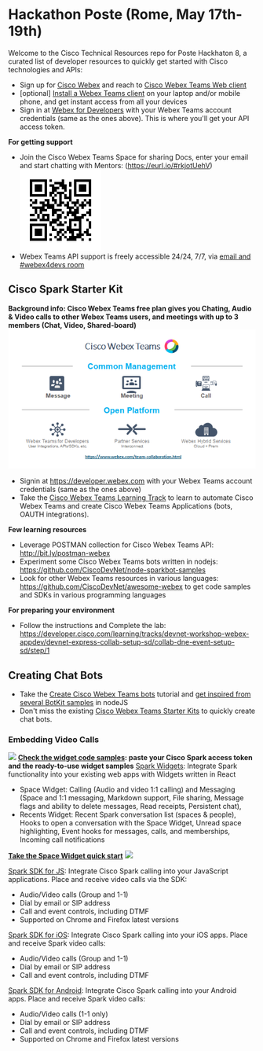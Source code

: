 # Hackathon Poste (Rome, May 17th-19th)

Welcome to the Cisco Technical Resources repo for Poste Hackhaton 8, a curated list of developer resources to quickly get started with Cisco technologies and APIs:
 
- Sign up for [Cisco Webex](https://www.webex.com/) and reach to [Cisco Webex Teams Web client](https://teams.webex.com/signin)
- [optional] [Install a Webex Teams client](https://www.ciscospark.com/downloads.html) on your laptop and/or mobile phone, and get instant access from all your devices
- Sign in at [Webex for Developers](https://developer.webex.com) with your Webex Teams account credentials (same as the ones above). This is where you'll get your API access token.
 
**For getting support**
- Join the Cisco Webex Teams Space for sharing Docs, enter your email and start chatting with Mentors: (https://eurl.io/#rkjotUehV)
 ![](img/QRcode_WxTeams_MentorSpace.png)
 - Webex Teams API support is freely accessible 24/24, 7/7, via [email and #webex4devs room](https://dev-preview.webex.com/support.html)
 
## Cisco Spark Starter Kit

**Background info: Cisco Webex Teams free plan gives you Chating, Audio & Video calls to other Webex Teams users, and meetings with up to 3 members (Chat, Video, Shared-board)**
![](img/webex-teams-intro.png)

- Signin at https://developer.webex.com with your Webex Teams account credentials (same as the ones above)
- Take the  [Cisco Webex Teams Learning Track](https://learninglabs.cisco.com/tracks/collab-cloud) to learn to automate Cisco Webex Teams and create Cisco Webex Teams Applications (bots, OAUTH integrations).

**Few learning resources**
- Leverage POSTMAN collection for Cisco Webex Teams API: http://bit.ly/postman-webex 
- Experiment some Cisco Webex Teams bots written in nodejs: https://github.com/CiscoDevNet/node-sparkbot-samples
- Look for other Webex Teams resources in various languages: https://github.com/CiscoDevNet/awesome-webex to get code samples and SDKs in various programming languages
 
 
**For preparing your environment**
- Follow the instructions and Complete the lab: https://developer.cisco.com/learning/tracks/devnet-workshop-webex-appdev/devnet-express-collab-setup-sd/collab-dne-event-setup-sd/step/1
 

## Creating Chat Bots
- Take the [Create Cisco Webex Teams bots](https://developer.webex.com/docs/bots) tutorial and [get inspired from several BotKit samples](https://github.com/CiscoDevNet/botkit-webex-samples) in nodeJS
- Don't miss the existing [Cisco Webex Teams Starter Kits](https://ciscowebexteamsambassadors.github.io/StarterKits/) to quickly create chat bots.
 
### Embedding Video Calls
![](docs/img/spark-widget.png)
**[Check the widget code samples](https://github.com/CiscoDevNet/widget-samples): paste your Cisco Spark access token and the ready-to-use widget samples**
[Spark Widgets](https://developer.ciscospark.com/widgets.html): Integrate Spark functionality into your existing web apps with Widgets written in React
- Space Widget: Calling (Audio and video 1:1 calling) and Messaging (Space and 1:1 messaging, Markdown support, File sharing, Message flags and ability to delete messages, Read receipts, Persistent chat),
- Recents Widget: Recent Spark conversation list (spaces & people), Hooks to open a conversation with the Space Widget, Unread space highlighting, Event hooks for messages, calls, and memberships, Incoming call notifications

**[Take the Space Widget quick start](https://developer.cisco.com/site/spark)**
![](docs/img/spark-sdks.png)

[Spark SDK for JS](https://developer.ciscospark.com/sdk-for-javascript.html): Integrate Cisco Spark calling into your JavaScript applications. Place and receive video calls via the SDK: 
- Audio/Video calls (Group and 1-1)
- Dial by email or SIP address
- Call and event controls, including DTMF
- Supported on Chrome and Firefox latest versions

[Spark SDK for iOS](https://developer.ciscospark.com/sdk-for-ios.html): Integrate Cisco Spark calling into your iOS apps. Place and receive Spark video calls: 
- Audio/Video calls (Group and 1-1)
- Dial by email or SIP address
- Call and event controls, including DTMF

[Spark SDK for Android](https://developer.ciscospark.com/sdk-for-android.html): Integrate Cisco Spark calling into your Android apps. Place and receive Spark video calls: 
- Audio/Video calls (1-1 only)
- Dial by email or SIP address
- Call and event controls, including DTMF
- Supported on Chrome and Firefox latest versions
